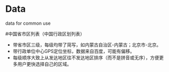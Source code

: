 Data
====

data for common use

#中国省市区列表（中国行政区划列表）

* 带省市区三级，每级均带了简写，如内蒙古自治区-内蒙古；北京市-北京。
* 带行政单位中心GPS定位坐标，数据来自百度，可能有偏移。
* 每级顺序大致上从发达地区往不发达地区排序（而不是拼音或无序），方便更多用户更快选择自己的区域。

